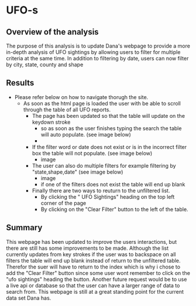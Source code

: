 # UFO-s

## Overview of the analysis
The purpose  of this analysis is to update Dana's webpage to provide a more in-depth analysis of UFO sightings 
by allowing users to filter for multiple criteria at the same time. In addition to filtering by date, users
can now filter by city, state, county and shape

## Results
- Please refer below on how to navigate thorugh the site.
	* As soon as the html page is loaded the user with be able to scroll through the table of all UFO reports.
		- The page has been updated so that the table will update on the keydown stroke
			* so as soon as the user finishes typing the search the table will auto populate. (see image below)
			*
		- If the filter word or date does not exist or is in the incorrect filter box the table will not populate. (see image below)
			* image
		- The user can also do multiple filters for example filtering by "state,shape,date" (see image below)
			* image
			* if one of the filters does not exist the table will end up blank
		- Finally there are two ways to reuturn to the unfiltered list. 
			* By clicking the " UFO Sightings" heading on the top left corner of the page
			* By clicking on the "Clear Filter" button to the left of the table. 
		
	
## Summary

This webpage has been updated to improve the users interactions, but there are still has some improvements to be made.
Although the list currently updates from key strokes if the user was to backspace on all filters the table will end up blank
instead of return to the unfiltered table. Therefor the suer will have to return to the index which is why i chose to add the
"Clear Filter" button since some user wont remember to click on the "ufo sightings" heading the button. Another future request
would be to use a live api or database so that the user can have a larger range of data to search from. This webpage is still 
at a great standing point for the current data set Dana has. 

	
		

